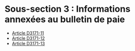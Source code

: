 # Sous-section 3 : Informations annexées au bulletin de paie

* [Article D3171-11](./LEGIARTI000019725811.md)
* [Article D3171-12](./LEGIARTI000019725816.md)
* [Article D3171-13](./LEGIARTI000019725822.md)
